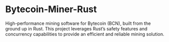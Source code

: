 # Bytecoin-Miner-Rust
High-performance mining software for Bytecoin (BCN), built from the ground up in Rust. This project leverages Rust’s safety features and concurrency capabilities to provide an efficient and reliable mining solution.
